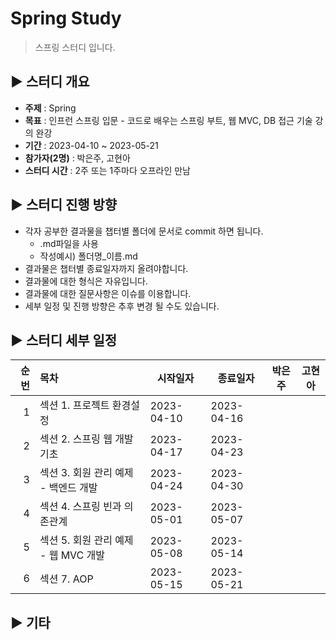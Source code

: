Spring Study
=============
> 스프링 스터디 입니다.

## :arrow_forward: 스터디 개요
* **주제** : Spring
* **목표** : 인프런 스프링 입문 - 코드로 배우는 스프링 부트, 웹 MVC, DB 접근 기술 강의 완강
* **기간** : 2023-04-10 ~ 2023-05-21
* **참가자(2명)** : 박은주, 고현아
* **스터디 시간** : 2주 또는 1주마다 오프라인 만남

##  :arrow_forward: 스터디 진행 방향
* 각자 공부한 결과물을 챕터별 폴더에 문서로 commit 하면 됩니다.
  * .md파일을 사용
  * 작성예시) 폴더명_이름.md
* 결과물은 챕터별 종료일자까지 올려야합니다.
* 결과물에 대한 형식은 자유입니다.
* 결과물에 대한 질문사항은 이슈를 이용합니다.
* 세부 일정 및 진행 방향은 추후 변경 될 수도 있습니다.

## :arrow_forward: 스터디 세부 일정
| 순번 | 목차              | 시작일자 | 종료일자 | 박은주 | 고현아 |
| ------: | :---------------| -------|-------|:-------:|:-------:|
| 1 | 섹션 1. 프로젝트 환경설정 | 2023-04-10 | 2023-04-16 |  | |
| 2 | 섹션 2. 스프링 웹 개발 기초 | 2023-04-17 | 2023-04-23 |  | |
| 3 | 섹션 3. 회원 관리 예제 - 백엔드 개발 | 2023-04-24 | 2023-04-30 |  | |
| 4 | 섹션 4. 스프링 빈과 의존관계 | 2023-05-01 | 2023-05-07 |  | |
| 5 | 섹션 5. 회원 관리 예제 - 웹 MVC 개발 | 2023-05-08 | 2023-05-14 |  | |
| 6 | 섹션 7. AOP | 2023-05-15 | 2023-05-21 |   | |

## :arrow_forward: 기타


